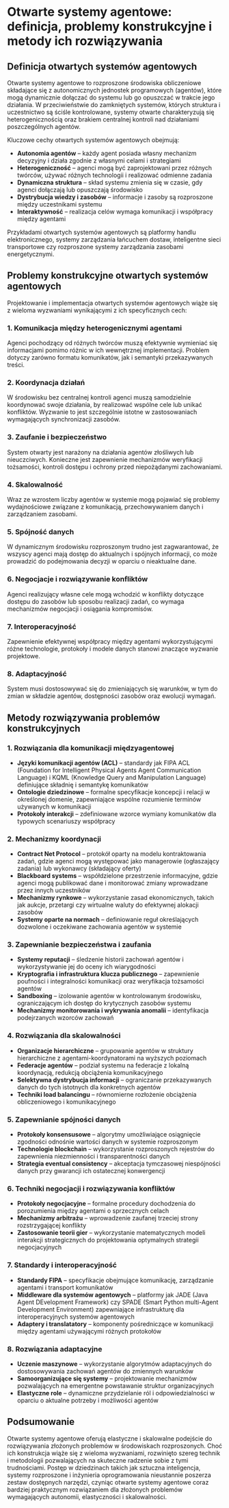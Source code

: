 # Otwarte systemy agentowe: definicja, problemy konstrukcyjne i metody ich rozwiązywania

## Definicja otwartych systemów agentowych

Otwarte systemy agentowe to rozproszone środowiska obliczeniowe składające się z autonomicznych jednostek programowych (agentów), które mogą dynamicznie dołączać do systemu lub go opuszczać w trakcie jego działania. W przeciwieństwie do zamkniętych systemów, których struktura i uczestnictwo są ściśle kontrolowane, systemy otwarte charakteryzują się heterogenicznością oraz brakiem centralnej kontroli nad działaniami poszczególnych agentów.

Kluczowe cechy otwartych systemów agentowych obejmują:

- **Autonomia agentów** – każdy agent posiada własny mechanizm decyzyjny i działa zgodnie z własnymi celami i strategiami
- **Heterogeniczność** – agenci mogą być zaprojektowani przez różnych twórców, używać różnych technologii i realizować odmienne zadania
- **Dynamiczna struktura** – skład systemu zmienia się w czasie, gdy agenci dołączają lub opuszczają środowisko
- **Dystrybucja wiedzy i zasobów** – informacje i zasoby są rozproszone między uczestnikami systemu
- **Interaktywność** – realizacja celów wymaga komunikacji i współpracy między agentami

Przykładami otwartych systemów agentowych są platformy handlu elektronicznego, systemy zarządzania łańcuchem dostaw, inteligentne sieci transportowe czy rozproszone systemy zarządzania zasobami energetycznymi.

## Problemy konstrukcyjne otwartych systemów agentowych

Projektowanie i implementacja otwartych systemów agentowych wiąże się z wieloma wyzwaniami wynikającymi z ich specyficznych cech:

### 1. Komunikacja między heterogenicznymi agentami

Agenci pochodzący od różnych twórców muszą efektywnie wymieniać się informacjami pomimo różnic w ich wewnętrznej implementacji. Problem dotyczy zarówno formatu komunikatów, jak i semantyki przekazywanych treści.

### 2. Koordynacja działań

W środowisku bez centralnej kontroli agenci muszą samodzielnie koordynować swoje działania, by realizować wspólne cele lub unikać konfliktów. Wyzwanie to jest szczególnie istotne w zastosowaniach wymagających synchronizacji zasobów.

### 3. Zaufanie i bezpieczeństwo

System otwarty jest narażony na działania agentów złośliwych lub nieuczciwych. Konieczne jest zapewnienie mechanizmów weryfikacji tożsamości, kontroli dostępu i ochrony przed niepożądanymi zachowaniami.

### 4. Skalowalność

Wraz ze wzrostem liczby agentów w systemie mogą pojawiać się problemy wydajnościowe związane z komunikacją, przechowywaniem danych i zarządzaniem zasobami.

### 5. Spójność danych

W dynamicznym środowisku rozproszonym trudno jest zagwarantować, że wszyscy agenci mają dostęp do aktualnych i spójnych informacji, co może prowadzić do podejmowania decyzji w oparciu o nieaktualne dane.

### 6. Negocjacje i rozwiązywanie konfliktów

Agenci realizujący własne cele mogą wchodzić w konflikty dotyczące dostępu do zasobów lub sposobu realizacji zadań, co wymaga mechanizmów negocjacji i osiągania kompromisów.

### 7. Interoperacyjność

Zapewnienie efektywnej współpracy między agentami wykorzystującymi różne technologie, protokoły i modele danych stanowi znaczące wyzwanie projektowe.

### 8. Adaptacyjność

System musi dostosowywać się do zmieniających się warunków, w tym do zmian w składzie agentów, dostępności zasobów oraz ewolucji wymagań.

## Metody rozwiązywania problemów konstrukcyjnych

### 1. Rozwiązania dla komunikacji międzyagentowej

- **Języki komunikacji agentów (ACL)** – standardy jak FIPA ACL (Foundation for Intelligent Physical Agents Agent Communication Language) i KQML (Knowledge Query and Manipulation Language) definiujące składnię i semantykę komunikatów
- **Ontologie dziedzinowe** – formalne specyfikacje koncepcji i relacji w określonej domenie, zapewniające wspólne rozumienie terminów używanych w komunikacji
- **Protokoły interakcji** – zdefiniowane wzorce wymiany komunikatów dla typowych scenariuszy współpracy

### 2. Mechanizmy koordynacji

- **Contract Net Protocol** – protokół oparty na modelu kontraktowania zadań, gdzie agenci mogą występować jako managerowie (ogłaszający zadania) lub wykonawcy (składający oferty)
- **Blackboard systems** – współdzielone przestrzenie informacyjne, gdzie agenci mogą publikować dane i monitorować zmiany wprowadzane przez innych uczestników
- **Mechanizmy rynkowe** – wykorzystanie zasad ekonomicznych, takich jak aukcje, przetargi czy wirtualne waluty do efektywnej alokacji zasobów
- **Systemy oparte na normach** – definiowanie reguł określających dozwolone i oczekiwane zachowania agentów w systemie

### 3. Zapewnianie bezpieczeństwa i zaufania

- **Systemy reputacji** – śledzenie historii zachowań agentów i wykorzystywanie jej do oceny ich wiarygodności
- **Kryptografia i infrastruktura klucza publicznego** – zapewnienie poufności i integralności komunikacji oraz weryfikacja tożsamości agentów
- **Sandboxing** – izolowanie agentów w kontrolowanym środowisku, ograniczającym ich dostęp do krytycznych zasobów systemu
- **Mechanizmy monitorowania i wykrywania anomalii** – identyfikacja podejrzanych wzorców zachowań

### 4. Rozwiązania dla skalowalności

- **Organizacje hierarchiczne** – grupowanie agentów w struktury hierarchiczne z agentami-koordynatorami na wyższych poziomach
- **Federacje agentów** – podział systemu na federacje z lokalną koordynacją, redukcją obciążenia komunikacyjnego
- **Selektywna dystrybucja informacji** – ograniczanie przekazywanych danych do tych istotnych dla konkretnych agentów
- **Techniki load balancingu** – równomierne rozłożenie obciążenia obliczeniowego i komunikacyjnego

### 5. Zapewnianie spójności danych

- **Protokoły konsensusowe** – algorytmy umożliwiające osiągnięcie zgodności odnośnie wartości danych w systemie rozproszonym
- **Technologie blockchain** – wykorzystanie rozproszonych rejestrów do zapewnienia niezmienności i transparentności danych
- **Strategia eventual consistency** – akceptacja tymczasowej niespójności danych przy gwarancji ich ostatecznej konwergencji

### 6. Techniki negocjacji i rozwiązywania konfliktów

- **Protokoły negocjacyjne** – formalne procedury dochodzenia do porozumienia między agentami o sprzecznych celach
- **Mechanizmy arbitrażu** – wprowadzenie zaufanej trzeciej strony rozstrzygającej konflikty
- **Zastosowanie teorii gier** – wykorzystanie matematycznych modeli interakcji strategicznych do projektowania optymalnych strategii negocjacyjnych

### 7. Standardy i interoperacyjność

- **Standardy FIPA** – specyfikacje obejmujące komunikację, zarządzanie agentami i transport komunikatów
- **Middleware dla systemów agentowych** – platformy jak JADE (Java Agent DEvelopment Framework) czy SPADE (Smart Python multi-Agent Development Environment) zapewniające infrastrukturę dla interoperacyjnych systemów agentowych
- **Adaptery i translatatory** – komponenty pośredniczące w komunikacji między agentami używającymi różnych protokołów

### 8. Rozwiązania adaptacyjne

- **Uczenie maszynowe** – wykorzystanie algorytmów adaptacyjnych do dostosowywania zachowań agentów do zmiennych warunków
- **Samoorganizujące się systemy** – projektowanie mechanizmów pozwalających na emergentne powstawanie struktur organizacyjnych
- **Elastyczne role** – dynamiczne przydzielanie ról i odpowiedzialności w oparciu o aktualne potrzeby i możliwości agentów

## Podsumowanie

Otwarte systemy agentowe oferują elastyczne i skalowalne podejście do rozwiązywania złożonych problemów w środowiskach rozproszonych. Choć ich konstrukcja wiąże się z wieloma wyzwaniami, rozwinięto szereg technik i metodologii pozwalających na skuteczne radzenie sobie z tymi trudnościami. Postęp w dziedzinach takich jak sztuczna inteligencja, systemy rozproszone i inżynieria oprogramowania nieustannie poszerza zestaw dostępnych narzędzi, czyniąc otwarte systemy agentowe coraz bardziej praktycznym rozwiązaniem dla złożonych problemów wymagających autonomii, elastyczności i skalowalności.